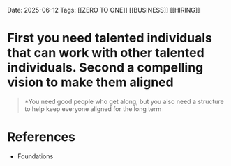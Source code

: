 Date: 2025-06-12
Tags: [[ZERO TO ONE]] [[BUSINESS]] [[HIRING]]

# First you need talented individuals that can work with other talented individuals. Second a compelling vision to make them aligned

>*You need good people who get along, but you also need a structure to help keep everyone aligned for the long term 
# References 
- Foundations 